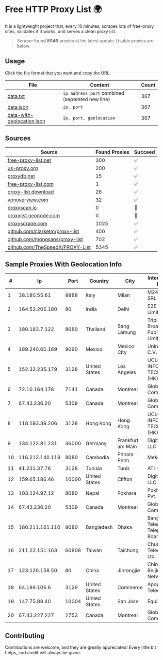 
# Free HTTP Proxy List 🌍

It is a lightweight project that, every 10 minutes, scrapes lots of free-proxy sites, validates if it works, and serves a clean proxy list.


> Scraper found **8046** proxies at the latest update. Usable proxies are below.

## Usage

Click the file format that you want and copy the URL.


|File|Content|Count|
|----|-------|-----|
|[data.txt](https://raw.githubusercontent.com/themiralay/Proxy-List-World/master/data.txt)|`ip_address:port` combined (seperated new line)|367|
|[data.json](https://raw.githubusercontent.com/themiralay/Proxy-List-World/master/data.json)|`ip, port`|367|
|[data-with-geolocation.json](https://raw.githubusercontent.com/themiralay/Proxy-List-World/master/data-with-geolocation.json)|`ip, port, geolocation`|367|

## Sources

|Source|Found Proxies|Succeed|
|------|-------------|-------|
|[free-proxy-list.net](https://free-proxy-list.net)|300|✅|
|[us-proxy.org](https://www.us-proxy.org)|200|✅|
|[proxydb.net](http://proxydb.net)|15|✅|
|[free-proxy-list.com](https://free-proxy-list.com/?page=&port=&type%5B%5D=http&type%5B%5D=https&up_time=0&search=Search)|1|✅|
|[proxy-list.download](https://www.proxy-list.download/HTTP)|26|✅|
|[vpnoverview.com](https://vpnoverview.com/privacy/anonymous-browsing/free-proxy-servers)|32|✅|
|[proxyscan.io](https://www.proxyscan.io)|0|🚫|
|[proxylist.geonode.com](https://proxylist.geonode.com/api/proxy-list?limit=300&page=1&sort_by=lastChecked&sort_type=desc&protocols=http,https)|0|🚫|
|[proxyscrape.com](https://api.proxyscrape.com/v2/?request=displayproxies&protocol=http&timeout=10000&country=all&ssl=all&anonymity=all)|1025|✅|
|[github.com/clarketm/proxy-list](https://raw.githubusercontent.com/clarketm/proxy-list/master/proxy-list-raw.txt)|400|✅|
|[github.com/monosans/proxy-list](https://raw.githubusercontent.com/monosans/proxy-list/main/proxies/http.txt)|702|✅|
|[github.com/TheSpeedX/PROXY-List](https://raw.githubusercontent.com/TheSpeedX/PROXY-List/master/http.txt)|5345|✅|


## Sample Proxies With Geolocation Info

|#|Ip|Port|Country|City|Internet Service Provider|
|-|--|----|-------|----|-------------------------|
|1|38.180.55.61|8888|Italy|Milan|M247 Europe SRL|
|2|164.52.206.180|80|India|Delhi|E2E Networks Limited|
|3|180.183.7.122|8080|Thailand|Bang Lamung|Triple T Broadband Public Company Limited|
|4|189.240.60.169|9090|Mexico|Mexico City|Uninet S.A. de C.V.|
|5|152.32.235.179|3128|United States|Los Angeles|UCLOUD INFORMATION TECHNOLOGY (HK) LIMITED|
|6|72.10.164.178|7141|Canada|Montreal|GloboTech Communications|
|7|67.43.236.20|5309|Canada|Montreal|GloboTech Communications|
|8|118.193.39.206|3128|Hong Kong|Hong Kong|UCLOUD INFORMATION TECHNOLOGY (HK) LIMITED|
|9|134.122.81.231|36000|Germany|Frankfurt am Main|DigitalOcean, LLC|
|10|116.212.140.118|8080|Cambodia|Phnom Penh|MekongNet|
|11|41.231.37.76|3128|Tunisia|Tunis|ATI - ISP|
|12|159.65.186.46|10000|United States|Clifton|DigitalOcean, LLC|
|13|103.124.97.12|8080|Nepal|Pokhara|Pokhara Internet Pvt. Ltd|
|14|67.43.236.20|5309|Canada|Montreal|GloboTech Communications|
|15|180.211.161.110|8080|Bangladesh|Dhaka|Bangladesh Telegraph & Telephone Board|
|16|211.22.151.163|60808|Taiwan|Taichung|Chunghwa Telecom Co., Ltd.|
|17|123.126.158.50|80|China|Jinrongjie|China Unicom Beijing Province Network|
|18|64.189.106.6|3129|United States|Commerce|Apogee Telecom Inc.|
|19|147.75.88.40|10004|United States|San Jose|Equinix Services|
|20|67.43.227.227|2753|Canada|Montreal|GloboTech Communications|



## Contributing

Contributions are welcome, and they are greatly appreciated! Every
little bit helps, and credit will always be given.

